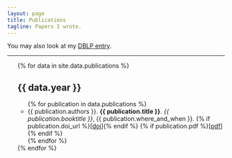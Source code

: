 ```yaml
---
layout: page
title: Publications
tagline: Papers I wrote.
---
```


You may also look at my [DBLP
entry](http://dblp.uni-trier.de/pers/hd/d/Durand:William.html).

---

<ul class="publications">
  {% for data in site.data.publications %}
  <h2 class="title">{{ data.year }}</h2>

  <ul class="publications-by-year {{ data.year }}">
    {% for publication in data.publications %}
    <li class="publication">
      {{ publication.authors }}. <strong>{{ publication.title }}</strong>. <em>{{ publication.booktitle }}</em>, {{ publication.where_and_when }}.
      {% if publication.doi_url %}[<a href="{{ publication.doi_url }}">doi</a>]{% endif %}
      {% if publication.pdf %}[<a href="/papers/{{ publication.pdf }}">pdf</a>]{% endif %}
    </li>
    {% endfor %}
  </ul>
  {% endfor %}
</ul>
